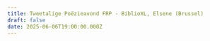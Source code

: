 ```yaml
---
title: Tweetalige Poëzieavond FRP - BiblioXL, Elsene (Brussel)
draft: false
date: 2025-06-06T19:00:00.000Z
---
```


